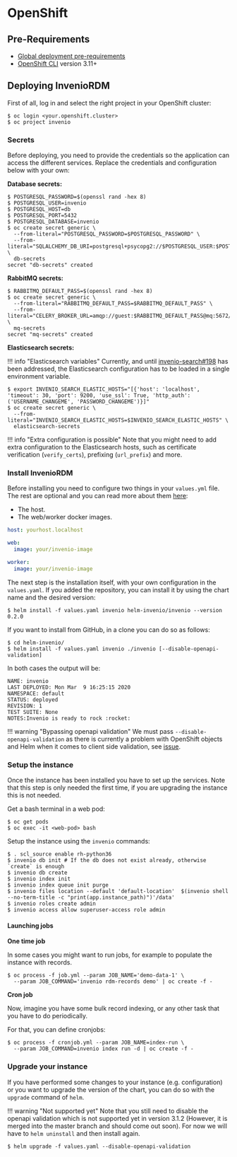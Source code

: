 # OpenShift

## Pre-Requirements

- [Global deployment pre-requirements](index.md#pre-requirements)
- [OpenShift CLI](https://docs.openshift.com/container-platform/4.3/cli_reference/openshift_cli/getting-started-cli.html#cli-installing-cli_cli-developer-commands) version 3.11+


## Deploying InvenioRDM

First of all, log in and select the right project in your OpenShift cluster:

```console
$ oc login <your.openshift.cluster>
$ oc project invenio
```

### Secrets

Before deploying, you need to provide the credentials so the application can access the different services. Replace the credentials and configuration below with your own:

**Database secrets:**

```console
$ POSTGRESQL_PASSWORD=$(openssl rand -hex 8)
$ POSTGRESQL_USER=invenio
$ POSTGRESQL_HOST=db
$ POSTGRESQL_PORT=5432
$ POSTGRESQL_DATABASE=invenio
$ oc create secret generic \
  --from-literal="POSTGRESQL_PASSWORD=$POSTGRESQL_PASSWORD" \
  --from-literal="SQLALCHEMY_DB_URI=postgresql+psycopg2://$POSTGRESQL_USER:$POSTGRESQL_PASSWORD@$POSTGRESQL_HOST:$POSTGRESQL_PORT/$POSTGRESQL_DATABASE" \
  db-secrets
secret "db-secrets" created
```

**RabbitMQ secrets:**

```console
$ RABBITMQ_DEFAULT_PASS=$(openssl rand -hex 8)
$ oc create secret generic \
  --from-literal="RABBITMQ_DEFAULT_PASS=$RABBITMQ_DEFAULT_PASS" \
  --from-literal="CELERY_BROKER_URL=amqp://guest:$RABBITMQ_DEFAULT_PASS@mq:5672/" \
  mq-secrets
secret "mq-secrets" created
```

**Elasticsearch secrets:**

!!! info "Elasticsearch variables"
    Currently, and until [invenio-search#198](https://github.com/inveniosoftware/invenio-search/issues/198) has been addressed, the Elasticsearch configuration
    has to be loaded in a single environment variable.

``` console
$ export INVENIO_SEARCH_ELASTIC_HOSTS="[{'host': 'localhost', 'timeout': 30, 'port': 9200, 'use_ssl': True, 'http_auth':('USERNAME_CHANGEME', 'PASSWORD_CHANGEME')}]"
$ oc create secret generic \
  --from-literal="INVENIO_SEARCH_ELASTIC_HOSTS=$INVENIO_SEARCH_ELASTIC_HOSTS" \
  elasticsearch-secrets
```

!!! info "Extra configuration is possible"
    Note that you might need to add extra configuration to the Elasticsearch hosts, such as certificate verification (`verify_certs`), prefixing (`url_prefix`) and more.

### Install InvenioRDM

Before installing you need to configure two things in your `values.yml` file. The rest are optional and you can read more about them [here](configuration.md):

- The host.
- The web/worker docker images.

``` yaml
host: yourhost.localhost

web:
  image: your/invenio-image

worker:
  image: your/invenio-image
```

The next step is the installation itself, with your own configuration in the `values.yaml`. If you added the repository, you can install it by using the chart name and the desired version:

``` console
$ helm install -f values.yaml invenio helm-invenio/invenio --version 0.2.0
```

If you want to install from GitHub, in a clone you can do so as follows:

``` console
$ cd helm-invenio/
$ helm install -f values.yaml invenio ./invenio [--disable-openapi-validation]
```

In both cases the output will be:

``` console
NAME: invenio
LAST DEPLOYED: Mon Mar  9 16:25:15 2020
NAMESPACE: default
STATUS: deployed
REVISION: 1
TEST SUITE: None
NOTES:Invenio is ready to rock :rocket:
```

!!! warning "Bypassing openapi validation"
    We must pass `--disable-openapi-validation` as there is currently a problem with OpenShift objects and Helm when it comes to client side validation, see [issue](https://github.com/openshift/origin/issues/24060).


### Setup the instance

Once the instance has been installed you have to set up the services. Note that this step is only needed the first time, if you are upgrading the instance this is not needed.

Get a bash terminal in a web pod:

```console
$ oc get pods
$ oc exec -it <web-pod> bash
```

Setup the instance using the `invenio` commands:

``` console
$ . scl_source enable rh-python36
$ invenio db init # If the db does not exist already, otherwise `create` is enough
$ invenio db create
$ invenio index init
$ invenio index queue init purge
$ invenio files location --default 'default-location'  $(invenio shell --no-term-title -c "print(app.instance_path)")'/data'
$ invenio roles create admin
$ invenio access allow superuser-access role admin
```

#### Launching jobs

**One time job**

In some cases you might want to run jobs, for example to populate the instance with records.

``` console
$ oc process -f job.yml --param JOB_NAME='demo-data-1' \
  --param JOB_COMMAND='invenio rdm-records demo' | oc create -f -
```

**Cron job**

Now, imagine you have some bulk record indexing, or any other task that you have to do periodically.

For that, you can define cronjobs:

``` console
$ oc process -f cronjob.yml --param JOB_NAME=index-run \
  --param JOB_COMMAND=invenio index run -d | oc create -f -
```

### Upgrade your instance

If you have performed some changes to your instance (e.g. configuration) or you want to upgrade the version of the chart, you can do so with
the `upgrade` command of `helm`.

!!! warning "Not supported yet"
    Note that you still need to disable the openapi validation which is not supported yet in version 3.1.2 (However, it is merged into the master branch and should come out soon). For now we will have to `helm uninstall` and then install again.

``` console
$ helm upgrade -f values.yaml --disable-openapi-validation
```
